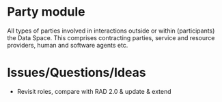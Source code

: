 # Party module

All types of parties involved in interactions outside or within (participants) the Data Space.
This comprises contracting parties, service and resource providers, human and software agents etc.

# Issues/Questions/Ideas
- Revisit roles, compare with RAD 2.0 & update & extend

